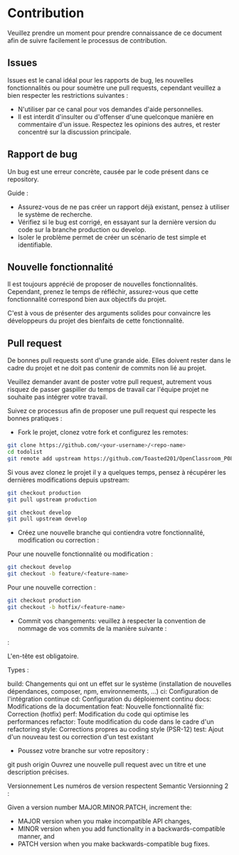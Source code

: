 # Contribution
Veuillez prendre un moment pour prendre connaissance de ce document afin de suivre facilement le processus de contribution.

## Issues
Issues est le canal idéal pour les rapports de bug, les nouvelles fonctionnalités ou pour soumètre une pull requests, cependant veuillez a bien respecter les restrictions suivantes :

- N'utiliser par ce canal pour vos demandes d'aide personnelles.
- Il est interdit d'insulter ou d'offenser d'une quelconque manière en commentaire d'un issue. Respectez les opinions des autres, et rester concentré sur la discussion principale.

## Rapport de bug
Un bug est une erreur concrète, causée par le code présent dans ce repository.

Guide :

- Assurez-vous de ne pas créer un rapport déjà existant, pensez à utiliser le système de recherche.
- Vérifiez si le bug est corrigé, en essayant sur la dernière version du code sur la branche production ou develop.
- Isoler le problème permet de créer un scénario de test simple et identifiable.

## Nouvelle fonctionnalité
Il est toujours apprécié de proposer de nouvelles fonctionnalités. Cependant, prenez le temps de réfléchir, assurez-vous que cette fonctionnalité correspond bien aux objectifs du projet.

C'est à vous de présenter des arguments solides pour convaincre les développeurs du projet des bienfaits de cette fonctionnalité.

## Pull request
De bonnes pull requests sont d'une grande aide. Elles doivent rester dans le cadre du projet et ne doit pas contenir de commits non lié au projet.

Veuillez demander avant de poster votre pull request, autrement vous risquez de passer gaspiller du temps de travail car l'équipe projet ne souhaite pas intégrer votre travail.

Suivez ce processus afin de proposer une pull request qui respecte les bonnes pratiques :

- Fork le projet, clonez votre fork et configurez les remotes:

```bash
git clone https://github.com/<your-username>/<repo-name>
cd todolist
git remote add upstream https://github.com/Toasted201/OpenClassroom_P08.git
```

Si vous avez clonez le projet il y a quelques temps, pensez à récupérer les dernières modifications depuis upstream:

```bash
git checkout production
git pull upstream production

git checkout develop
git pull upstream develop
```

- Créez une nouvelle branche qui contiendra votre fonctionnalité, modification ou correction :

Pour une nouvelle fonctionnalité ou modification :
```bash
git checkout develop
git checkout -b feature/<feature-name>
```

Pour une nouvelle correction :
```bash
git checkout production
git checkout -b hotfix/<feature-name>
```

- Commit vos changements:  veuillez à respecter la convention de nommage de vos commits de la manière suivante :

<type>: <subject>
<BLANK LINE>
<body>
<BLANK LINE>
<footer>
L'en-tête est obligatoire.

Types :

build: Changements qui ont un effet sur le système (installation de nouvelles dépendances, composer, npm, environnements, ...)
ci: Configuration de l'intégration continue
cd: Configuration du déploiement continu
docs: Modifications de la documentation
feat: Nouvelle fonctionnalité
fix: Correction (hotfix)
perf: Modification du code qui optimise les performances
refactor: Toute modification du code dans le cadre d'un refactoring
style: Corrections propres au coding style (PSR-12)
test: Ajout d'un nouveau test ou correction d'un test existant

- Poussez votre branche sur votre repository :

git push origin <branch-name> 
Ouvrez une nouvelle pull request avec un titre et une description précises.

Versionnement
Les numéros de version respectent Semantic Versionning 2 :

Given a version number MAJOR.MINOR.PATCH, increment the:

- MAJOR version when you make incompatible API changes,
- MINOR version when you add functionality in a backwards-compatible manner, and
- PATCH version when you make backwards-compatible bug fixes.